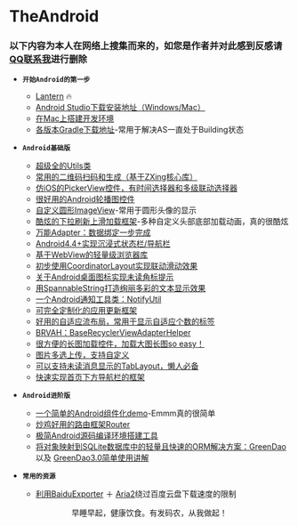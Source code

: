 # TheAndroid
### 以下内容为本人在网络上搜集而来的，如您是作者并对此感到反感请[QQ联系我](http://wpa.qq.com/msgrd?v=3&uin=917960559&site=qq&menu=yes)进行删除 

* **`开始Android的第一步`** <br>
    * [Lantern](https://github.com/getlantern/forum) :fire:
    * [Android Studio下载安装地址（Windows/Mac）](http://www.android-studio.org/index.php/download/hisversion)<br>
    * [在Mac上搭建开发环境](http://www.jianshu.com/p/bf77cb5ce70b)<br>
    * [各版本Gradle下载地址](http://services.gradle.org/distributions/)-常用于解决AS一直处于Building状态<br>

* **`Android基础版`** <br>
    * [超级全的Utils类](https://github.com/Blankj/AndroidUtilCode/blob/master/utilcode/README-CN.md)<br>
    * [常用的二维码扫码和生成（基于ZXing核心库）](https://github.com/yipianfengye/android-zxingLibrary)<br>
    * [仿iOS的PickerView控件，有时间选择器和多级联动选择器](https://github.com/Bigkoo/Android-PickerView)<br>
    * [很好用的Android轮播图控件](https://github.com/youth5201314/banner)<br>
    * [自定义圆形ImageView](https://github.com/hdodenhof/CircleImageView)-常用于圆形头像的显示<br>
    * [酷炫的下拉刷新上滑加载框架](https://github.com/scwang90/SmartRefreshLayout)-多种自定义头部底部加载动画，真的很酷炫<br>
    * [万能Adapter：数据绑定一步完成](https://github.com/hongyangAndroid/baseAdapter)
    * [Android4.4+实现沉浸式状态栏/导航栏](https://github.com/gyf-dev/ImmersionBar)
    * [基于WebView的轻量级浏览器库](https://github.com/Justson/AgentWeb)
    * [初步使用CoordinatorLayout实现联动滑动效果](http://www.jianshu.com/p/97206f5973c5)
    * [关于Android桌面图标实现未读角标提示](http://www.jianshu.com/p/199a9238015f)
    * [用SpannableString打造绚丽多彩的文本显示效果](http://www.jianshu.com/p/84067ad289d2)
    * [一个Android通知工具类：NotifyUtil](https://github.com/wenmingvs/NotifyUtil)
    * [可完全定制化的应用更新框架](https://github.com/yjfnypeu/UpdatePlugin)
    * [好用的自适应流布局，常用于显示自适应个数的标签](https://github.com/hongyangAndroid/FlowLayout)
    * [BRVAH：BaseRecyclerViewAdapterHelper](https://github.com/CymChad/BaseRecyclerViewAdapterHelper)
    * [很方便的长图加载控件，加载大图长图so easy！](https://github.com/LuckyJayce/LargeImage)
    * [图片多选上传，支持自定义](https://github.com/LuckSiege/PictureSelector)
    * [可以支持未读消息显示的TabLayout，懒人必备](https://github.com/H07000223/FlycoTabLayout/blob/master/README_CN.md)
    * [快速实现首页下方导航栏的框架](https://github.com/ittianyu/BottomNavigationViewEx/blob/master/README_ZH.md)
    
* **`Android进阶版`** <br>
    * [一个简单的Android组件化demo](https://github.com/yjfnypeu/AndroidComponent)-Emmm真的很简单
    * [炒鸡好用的路由框架Router](https://github.com/JumeiRdGroup/Router)
    * [极简Android源码编译环境搭建工具](https://github.com/tiann/docker-aosp)
    * [将对象映射到SQLite数据库中的轻量且快速的ORM解决方案：GreenDao](https://github.com/greenrobot/greenDAO) 以及 [GreenDao3.0简单使用讲解](http://www.jianshu.com/p/4986100eff90)

* **`常用的资源`** <br>
    * [利用BaiduExporter](https://github.com/acgotaku/BaiduExporter) ＋ [Aria2](https://github.com/aria2/aria2/releases)绕过百度云盘下载速度的限制
<pre align="center">早睡早起，健康饮食。有发码农，从我做起！</pre> 
